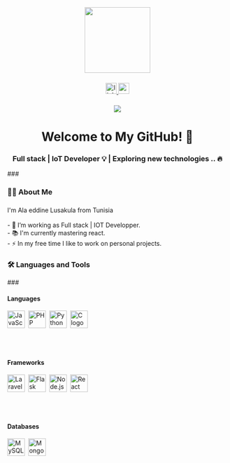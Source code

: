 <div align="center">
  <img height="150" src="https://media1.giphy.com/media/v1.Y2lkPTc5MGI3NjExdTVmeW14eXVvczZhczVjdWs5ODR6aGMyNWE4ajBlbjlmMGg0ZWhyeCZlcD12MV9pbnRlcm5hbF9naWZfYnlfaWQmY3Q9Zw/836HiJc7pgzy8iNXCn/giphy.gif"  />
</div>

###

<div align="center">
  <a href="https://www.linkedin.com/in/alaeddine-lusakula/" target="_blank">
    <img src="https://img.shields.io/static/v1?message=LinkedIn&logo=linkedin&label=&color=0077B5&logoColor=white&labelColor=&style=for-the-badge" height="25" alt="linkedin logo"  />
  </a>
  <a href="https://www.youtube.com/@ala4043" target="_blank">
    <img src="https://img.shields.io/static/v1?message=Youtube&logo=youtube&label=&color=FF0000&logoColor=white&labelColor=&style=for-the-badge" height="25" alt="youtube logo"  />
  </a>
</div>

###

<div align="center">
  <img src="https://visitor-badge.laobi.icu/badge?page_id=alaeddine-cmd.alaeddine-cmd&"  />
</div>

###

<h1 align="center">Welcome to My GitHub! 🚀</h1>

<h3 align="center">Full stack | IoT Developer 💡 | Exploring new technologies .. 🔥</h3>
###

<h3 align="left">👩‍💻  About Me</h3>

###

<p align="left">I'm Ala eddine Lusakula from Tunisia<br><br>- 🔭 I’m working as Full stack | IOT Developper.<br>- 📚 I'm currently mastering react.<br>- ⚡ In my free time I like to work on personal projects.</p>

###

<h3 align="left">🛠 Languages and Tools</h3>
###
<div align="left">

  <!-- Languages -->
  <h4>Languages</h4>
  <img src="https://cdn.jsdelivr.net/gh/devicons/devicon/icons/javascript/javascript-original.svg" height="40" alt="JavaScript logo" />&nbsp;
  <img src="https://cdn.jsdelivr.net/gh/devicons/devicon/icons/php/php-original.svg" height="40" alt="PHP logo" />&nbsp;
  <img src="https://cdn.jsdelivr.net/gh/devicons/devicon/icons/python/python-original.svg" height="40" alt="Python logo" />&nbsp;
  <img src="https://cdn.jsdelivr.net/gh/devicons/devicon/icons/c/c-original.svg" height="40" alt="C logo" />

  <br><br>

  <!-- Frameworks -->
  <h4>Frameworks</h4>
  <img src="https://cdn.jsdelivr.net/gh/devicons/devicon/icons/laravel/laravel-original.svg" height="40" alt="Laravel logo" />&nbsp;
  <img src="https://cdn.jsdelivr.net/gh/devicons/devicon/icons/flask/flask-original-wordmark.svg" height="40" alt="Flask logo" />&nbsp;
  <img src="https://cdn.jsdelivr.net/gh/devicons/devicon/icons/nodejs/nodejs-original.svg" height="40" alt="Node.js logo" />&nbsp;
  <img src="https://cdn.jsdelivr.net/gh/devicons/devicon/icons/react/react-original.svg" height="40" alt="React logo" />

  <br><br>

  <!-- Databases -->
  <h4>Databases</h4>
  <img src="https://cdn.jsdelivr.net/gh/devicons/devicon/icons/mysql/mysql-original.svg" height="40" alt="MySQL logo" />&nbsp;
  <img src="https://cdn.jsdelivr.net/gh/devicons/devicon/icons/mongodb/mongodb-original.svg" height="40" alt="MongoDB logo" />

</div>

###

